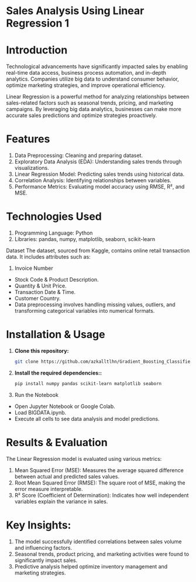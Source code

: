 # Sales Analysis Using Linear Regression 1

# Introduction
Technological advancements have significantly impacted sales by enabling real-time data access, business process automation, and in-depth analytics. Companies utilize big data to understand consumer behavior, optimize marketing strategies, and improve operational efficiency.

Linear Regression is a powerful method for analyzing relationships between sales-related factors such as seasonal trends, pricing, and marketing campaigns. By leveraging big data analytics, businesses can make more accurate sales predictions and optimize strategies proactively.

# Features
1. Data Preprocessing: Cleaning and preparing dataset.
2. Exploratory Data Analysis (EDA): Understanding sales trends through visualizations.
3. Linear Regression Model: Predicting sales trends using historical data.
4. Correlation Analysis: Identifying relationships between variables.
5. Performance Metrics: Evaluating model accuracy using RMSE, R², and MSE.

# Technologies Used
1. Programming Language: Python
2. Libraries: pandas, numpy, matplotlib, seaborn, scikit-learn

Dataset
The dataset, sourced from Kaggle, contains online retail transaction data. It includes attributes such as:

1. Invoice Number
- Stock Code & Product Description.
- Quantity & Unit Price.
- Transaction Date & Time.
- Customer Country.
- Data preprocessing involves handling missing values, outliers, and transforming categorical variables into numerical formats.

# Installation & Usage
1. **Clone this repository:**
   ```bash
   git clone https://github.com/azkalltlhn/Gradient_Boosting_Classifier.git

2. **Install the required dependencies::**
   ```bash
   pip install numpy pandas scikit-learn matplotlib seaborn

3. Run the Notebook
- Open Jupyter Notebook or Google Colab.
- Load BIGDATA.ipynb.
- Execute all cells to see data analysis and model predictions.

# Results & Evaluation
The Linear Regression model is evaluated using various metrics:
1. Mean Squared Error (MSE): Measures the average squared difference between actual and predicted sales values.
2. Root Mean Squared Error (RMSE): The square root of MSE, making the error measure interpretable.
3. R² Score (Coefficient of Determination): Indicates how well independent variables explain the variance in sales.

# Key Insights:
1. The model successfully identified correlations between sales volume and influencing factors.
2. Seasonal trends, product pricing, and marketing activities were found to significantly impact sales.
3. Predictive analysis helped optimize inventory management and marketing strategies.
